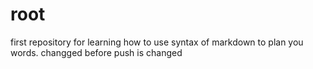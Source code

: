 # root
first repository for learning how to use syntax of markdown to plan you words.  changged
before push is changed

